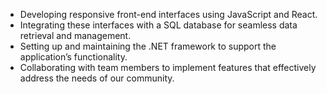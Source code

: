 - Developing responsive front-end interfaces using JavaScript and React.
- Integrating these interfaces with a SQL database for seamless data retrieval and management.
- Setting up and maintaining the .NET framework to support the application’s functionality.
- Collaborating with team members to implement features that effectively address the needs of our community.
